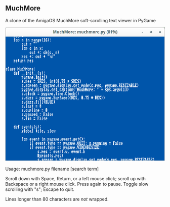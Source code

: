 ## MuchMore

A clone of the AmigaOS MuchMore soft-scrolling text viewer in PyGame

![screenshot](https://github.com/mdoege/MuchMore/raw/master/screenshot.png
 "MuchMore screenshot")

Usage: muchmore.py filename [search term]

Scroll down with Space, Return, or a left mouse click; scroll up with
Backspace or a right mouse click. Press again to pause.
Toggle slow scrolling with "s"; Escape to quit.

Lines longer than 80 characters are _not_ wrapped.

